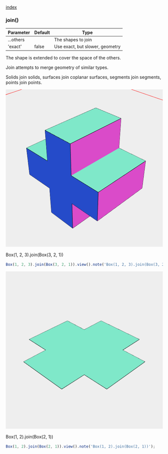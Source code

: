 [index](../../nb/api/index.md)
### join()
Parameter|Default|Type
---|---|---
...others||The shapes to join
'exact'|false|Use exact, but slower, geometry

The shape is extended to cover the space of the others.

Join attempts to merge geometry of similar types.

Solids join solids, surfaces join coplanar surfaces, segments join segments, points join points.

![Image](join.md.$2.png)

Box(1, 2, 3).join(Box(3, 2, 1))

```JavaScript
Box(1, 2, 3).join(Box(3, 2, 1)).view().note('Box(1, 2, 3).join(Box(3, 2, 1))');
```

![Image](join.md.$3.png)

Box(1, 2).join(Box(2, 1))

```JavaScript
Box(1, 2).join(Box(2, 1)).view().note('Box(1, 2).join(Box(2, 1))');
```
